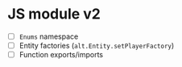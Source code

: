 # JS module v2

- [ ] `Enums` namespace
- [ ] Entity factories (`alt.Entity.setPlayerFactory`)
- [ ] Function exports/imports
